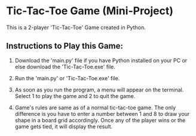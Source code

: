 # Tic-Tac-Toe Game (Mini-Project)

This is a 2-player 'Tic-Tac-Toe' Game created in Python.

## Instructions to Play this Game:

1) Download the 'main.py' file if you have Python installed on your PC or else download the 'Tic-Tac-Toe.exe' file.

2) Run the 'main.py' or 'Tic-Tac-Toe.exe' file.

3) As soon as you run the program, a menu will appear on the terminal. Select 1 to play the game and 2 to quit the game.

4) Game's rules are same as of a normal tic-tac-toe game. The only difference is you have to enter a number between 1 and 8 to draw your shape in a board grid accordingly. Once any of the player wins or the game gets tied, it will display the result.
